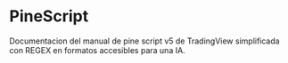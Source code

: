 # PineScript
Documentacion del manual de pine script v5 de TradingView simplificada con REGEX en formatos accesibles para una IA.

